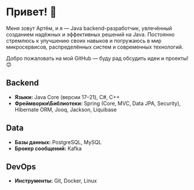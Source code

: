 # Привет! 👋

Меня зовут Артём, и я — Java backend-разработчик, увлечённый созданием надёжных и эффективных решений на Java. Постоянно стремлюсь к улучшению своих навыков и погружаюсь в мир микросервисов, распределённых систем и современных технологий.

Добро пожаловать на мой GitHub — буду рад обсудить идеи и проекты! 😊

## Backend
- **Языки:** Java Core (версии 17–21), C#, C++
- **Фреймворки\Библиотеки:** Spring (Core, MVC, Data JPA, Security), Hibernate ORM, Jooq, Jackson, Liquibase

## Data
- **Базы данных:** PostgreSQL, MySQL
- **Брокер сообщений:** Kafka

## DevOps
- **Инструменты:** Git, Docker, Linux
